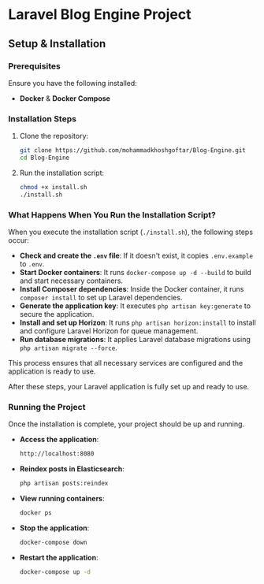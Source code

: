 # Laravel Blog Engine Project

## Setup & Installation

### Prerequisites
Ensure you have the following installed:
- **Docker** & **Docker Compose**

### Installation Steps
1. Clone the repository:
   ```sh
   git clone https://github.com/mohammadkhoshgoftar/Blog-Engine.git
   cd Blog-Engine
   ```

2. Run the installation script:
   ```sh
   chmod +x install.sh
   ./install.sh
   ```

### What Happens When You Run the Installation Script?
When you execute the installation script (`./install.sh`), the following steps occur:

- **Check and create the `.env` file**: If it doesn't exist, it copies `.env.example` to `.env`.
- **Start Docker containers**: It runs `docker-compose up -d --build` to build and start necessary containers.
- **Install Composer dependencies**: Inside the Docker container, it runs `composer install` to set up Laravel dependencies.
- **Generate the application key**: It executes `php artisan key:generate` to secure the application.
- **Install and set up Horizon**: It runs `php artisan horizon:install` to install and configure Laravel Horizon for queue management.
- **Run database migrations**: It applies Laravel database migrations using `php artisan migrate --force`.

This process ensures that all necessary services are configured and the application is ready to use.

After these steps, your Laravel application is fully set up and ready to use.

### Running the Project
Once the installation is complete, your project should be up and running.

- **Access the application**:
  ```sh
  http://localhost:8080
  ```

- **Reindex posts in Elasticsearch**:
  ```sh
  php artisan posts:reindex
  ```

- **View running containers**:
  ```sh
  docker ps
  ```

- **Stop the application**:
  ```sh
  docker-compose down
  ```

- **Restart the application**:
  ```sh
  docker-compose up -d
  ```

